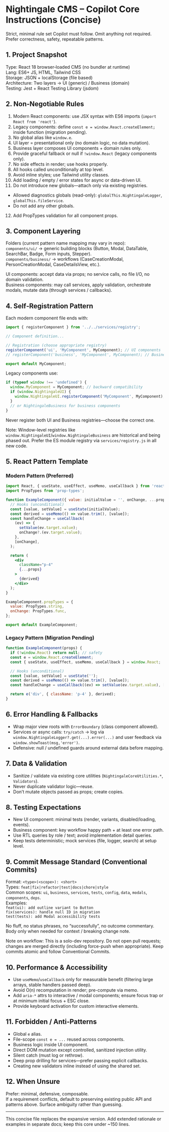 # Nightingale CMS – Copilot Core Instructions (Concise)

Strict, minimal rule set Copilot must follow. Omit anything not required. Prefer correctness,
safety, repeatable patterns.

## 1. Project Snapshot

Type: React 18 browser‑loaded CMS (no bundler at runtime)  
Lang: ES6+ JS, HTML, Tailwind CSS  
Storage: JSON + localStorage (file based)  
Architecture: Two layers → UI (generic) / Business (domain)  
Testing: Jest + React Testing Library (jsdom)

## 2. Non‑Negotiable Rules

1. Modern React components: use JSX syntax with ES6 imports (`import React from 'react'`).
2. Legacy components: define `const e = window.React.createElement;` inside function (migration
   pending).
3. No global alias like `window.e`.
4. UI layer = presentational only (no domain logic, no data mutation).
5. Business layer composes UI components + domain rules only.
6. Provide graceful fallback or null if `!window.React` (legacy components only).
7. No side effects in render; use hooks properly.
8. All hooks called unconditionally at top level.
9. Avoid inline styles; use Tailwind utility classes.
10. Add loading / empty / error states for async or data-driven UI.
11. Do not introduce new globals—attach only via existing registries.

- Allowed diagnostics globals (read-only): `globalThis.NightingaleLogger`, `globalThis.fileService`.
- Do not add any other globals.

12. Add PropTypes validation for all component props.

## 3. Component Layering

Folders (current pattern name mapping may vary in repo):  
`components/ui/` → generic building blocks (Button, Modal, DataTable, SearchBar, Badge, Form inputs,
Stepper).  
`components/business/` → workflows (CaseCreationModal, PersonCreationModal, CaseDetailsView, etc.).

UI components: accept data via props; no service calls, no file I/O, no domain validation.  
Business components: may call services, apply validation, orchestrate modals, mutate data (through
services / callbacks).

## 4. Self‑Registration Pattern

Each modern component file ends with:

```jsx
import { registerComponent } from '../../services/registry';

// Component definition...

// Registration (choose appropriate registry)
registerComponent('ui', 'MyComponent', MyComponent); // UI components
// registerComponent('business', 'MyComponent', MyComponent); // Business components

export default MyComponent;
```

Legacy components use:

```javascript
if (typeof window !== 'undefined') {
  window.MyComponent = MyComponent; // backward compatibility
  if (window.NightingaleUI) {
    window.NightingaleUI.registerComponent('MyComponent', MyComponent);
  }
  // or NightingaleBusiness for business components
}
```

Never register both UI and Business registries—choose the correct one.

Note: Window-level registries like `window.NightingaleUI`/`window.NightingaleBusiness` are
historical and being phased out. Prefer the ES module registry via `services/registry.js` in all new
code.

## 5. React Pattern Template

### Modern Pattern (Preferred)

```jsx
import React, { useState, useEffect, useMemo, useCallback } from 'react';
import PropTypes from 'prop-types';

function ExampleComponent({ value: initialValue = '', onChange, ...props }) {
  // Hooks (unconditional)
  const [value, setValue] = useState(initialValue);
  const derived = useMemo(() => value.trim(), [value]);
  const handleChange = useCallback(
    (ev) => {
      setValue(ev.target.value);
      onChange?.(ev.target.value);
    },
    [onChange],
  );

  return (
    <div
      className="p-4"
      {...props}
    >
      {derived}
    </div>
  );
}

ExampleComponent.propTypes = {
  value: PropTypes.string,
  onChange: PropTypes.func,
};

export default ExampleComponent;
```

### Legacy Pattern (Migration Pending)

```javascript
function ExampleComponent(props) {
  if (!window.React) return null; // safety
  const e = window.React.createElement;
  const { useState, useEffect, useMemo, useCallback } = window.React;

  // Hooks (unconditional)
  const [value, setValue] = useState('');
  const derived = useMemo(() => value.trim(), [value]);
  const handleChange = useCallback((ev) => setValue(ev.target.value), []);

  return e('div', { className: 'p-4' }, derived);
}
```

## 6. Error Handling & Fallbacks

- Wrap major view roots with `ErrorBoundary` (class component allowed).
- Services or async calls: `try/catch` → log via `window.NightingaleLogger?.get(...).error(...)` and
  user feedback via `window.showToast(msg,'error')`.
- Defensive: null / undefined guards around external data before mapping.

## 7. Data & Validation

- Sanitize / validate via existing core utilities (`NightingaleCoreUtilities.*`, `Validators`).
- Never duplicate validator logic—reuse.
- Don’t mutate objects passed as props; create copies.

## 8. Testing Expectations

- New UI component: minimal tests (render, variants, disabled/loading, events).
- Business component: key workflow happy path + at least one error path.
- Use RTL queries by role / text; avoid implementation detail queries.
- Keep tests deterministic; mock services (file, logger, search) at setup level.

## 9. Commit Message Standard (Conventional Commits)

Format: `<type>(<scope>): <short>`  
Types: `feat|fix|refactor|test|docs|chore|style`  
Common scopes: `ui`, `business`, `services`, `tests`, `config`, `data`, `modals`, `components`,
`deps`.  
Examples:  
`feat(ui): add outline variant to Button`  
`fix(services): handle null ID in migration`  
`test(tests): add Modal accessibility tests`

No fluff, no status phrases, no “successfully”, no outcome commentary. Body only when needed for
context / breaking change note.

Note on workflow: This is a solo-dev repository. Do not open pull requests; changes are merged
directly (including force-push when appropriate). Keep commits atomic and follow Conventional
Commits.

## 10. Performance & Accessibility

- Use `useMemo`/`useCallback` only for measurable benefit (filtering large arrays, stable handlers
  passed deep).
- Avoid O(n) recomputation in render; pre-compute via memo.
- Add `aria-*` attrs to interactive / modal components; ensure focus trap or at minimum initial
  focus + ESC close.
- Provide keyboard activation for custom interactive elements.

## 11. Forbidden / Anti‑Patterns

- Global `e` alias.
- File-scope `const e = ...` reused across components.
- Business logic inside UI component.
- Direct DOM mutation except controlled, sanitized injection utility.
- Silent catch (must log or rethrow).
- Deep prop drilling for services—prefer passing explicit callbacks.
- Creating new validators inline instead of using the shared set.

## 12. When Unsure

Prefer: minimal, defensive, composable.  
If a requirement conflicts, default to preserving existing public API and patterns above. Surface
ambiguity rather than guessing.

---

This concise file replaces the expansive version. Add extended rationale or examples in separate
docs; keep this core under ~150 lines.
